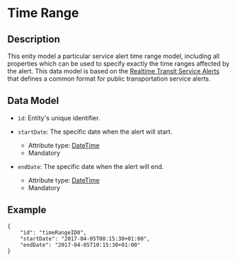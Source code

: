 # Time Range

## Description
This enity model a particular service alert time range model, including all properties which can be used to specify exactly the time ranges affected by the alert. This data model is based on the [Realtime Transit Service Alerts](https://developers.google.com/transit/gtfs-realtime/guides/service-alerts) that defines a common format for public transportation service alerts.

## Data Model

- ```ìd```: Entity's unique identifier.

- ```startDate```: The specific date when the alert will start.
	- Attribute type: [DateTime](http://schema.org/DateTime)
	- Mandatory

- ```endDate```: The specific date when the alert will end.
	- Attribute type: [DateTime](http://schema.org/DateTime)
	- Mandatory

## Example

```
{
    "id": "timeRangeID0",
    "startDate": "2017-04-05T08:15:30+01:00",
    "endDate": "2017-04-05T10:15:30+01:00"
}
```